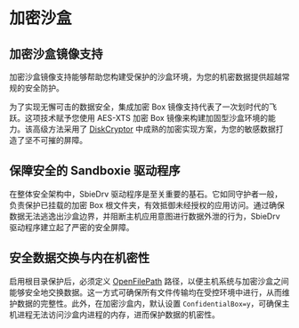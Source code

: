 # 加密沙盒

## 加密沙盒镜像支持

加密沙盒镜像支持能够帮助您构建受保护的沙盒环境，为您的机密数据提供超越常规的安全防护。

为了实现无懈可击的数据安全，集成加密 Box 镜像支持代表了一次划时代的飞跃。这项技术赋予您使用 AES-XTS 加密 Box 镜像来构建加固型沙盒环境的能力。该高级方法采用了 [DiskCryptor](https://diskcryptor.org) 中成熟的加密实现方案，为您的敏感数据打造了坚不可摧的屏障。

## 保障安全的 Sandboxie 驱动程序

在整体安全架构中，SbieDrv 驱动程序是至关重要的基石。它如同守护者一般，负责保护已挂载的加密 Box 根文件夹，有效抵御未经授权的应用访问。通过确保数据无法逃逸出沙盒边界，并阻断主机应用意图进行数据外泄的行为，SbieDrv 驱动程序建立起了严密的安全屏障。

## 安全数据交换与内在机密性

启用根目录保护后，必须定义 [OpenFilePath](../Content/OpenFilePath.md) 路径，以便主机系统与加密沙盒之间能够安全地交换数据。这一方式可确保所有文件传输均在受控环境中进行，从而维护数据的完整性。此外，在加密沙盒内，默认设置 `ConfidentialBox=y`，可确保主机进程无法访问沙盒内进程的内存，进而保护数据的机密性。
